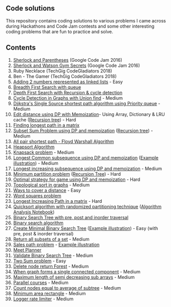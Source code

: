 ## Code solutions

This repository contains coding solutions to various problems I came across during Hackathons and Code Jam contests and some other interesting coding problems that are fun to practice and solve.

## Contents

1. [Sherlock and Parentheses](https://code.google.com/codejam/contest/5254487/dashboard#s=p0) (Google Code Jam 2016)
2. [Sherlock and Watson Gym Secrets](https://code.google.com/codejam/contest/5254487/dashboard#s=p1) (Google Code Jam 2016)
3. Ruby Necklace (TechGig CodeGladiators 2018)
4. Ben - The Gamer (TechGig CodeGladiators 2018)
5. [Adding 2 numbers represented as linked lists](add_two_numbers_linked_list.py) - Easy
6. [Breadth First Search with queue](breadth_first_search.py)
7. [Depth First Search with Recursion & cycle detection](depth_first_search.py)
8. [Cycle Detection in Graphs with Union find](detect_cycle_with_union_find.py) - Medium
9. [Dijkstra's Single Source shortest path algorithm using Priority queue](dijkstras_shortest_path_algorithm.py) - Medium
10. [Edit distance using DP with Memoization](edit_distance.py)- Using Array, Dictionary & LRU cache ([Recursion tree](edit_distance_recursion_tree.png)) - Hard
11. [Finding longest path in a matrix](find_longest_path_in_matrix.py)
12. [Subset Sum Problem using DP and memoization](find_subset_adding_up_to_given_sum.py) ([Recursion tree](subset_sum_problem.png)) - Medium
13. [All pair shortest path - Floyd Warshall Algorithm](floyd_warshall_algorithm.py)
14. [Heapsort Algorithm](heapsort_algo.py)
15. [Knapsack problem](knapsack_problem.py) - Medium
16. [Longest Common subsequence using DP and memoization](longest_common_subsequence.py) ([Example illustration](LCS_example.png)) - Medium
17. [Longest increasing subsequence using DP and memoization](longest_increasing_subsequence.py) - Medium
18. [Minimum partition problem](minimum_partition_problem.py) ([Recursion Tree](min_partition_prob.png)) - Hard
19. [Optimal strategy for game using DP and memoization](optimal_strategy_for_a_game.py) - Hard
20. [Topological sort in graphs](topological_sort.py) - Medium
21. [Ways to cover a distance](ways_to_cover_a_distance.py) - Easy
22. [Word squares problem](word_squares_problem.py)
23. [Longest Increasing Path in a matrix](longest_increasing_path_in_matrix.py) - Hard
24. [Quicksort algorithm with randomized partitioning technique](quicksort.py) ([Algorithm Analysis Notebook](quicksort_algorithm_analysis.ipynb))
25. [Binary Search Tree with pre, post and inorder traversal](binary_search_tree.py)
26. [Binary search algorithm](binary_search.py)
27. [Create Minimal Binary Search Tree](create_minimal_BST.py) ([Example illustration](Minimum_BST.png)) - Easy (with pre, post & inorder traversal)
28. [Return all subsets of a set](find_all_subsets.py) - Medium
29. [Sales path problem](sales_path.py) - [Example illustration](sales_path_problem_example.png)
30. [Meet Planner](meet_planner.py)
31. [Validate Binary Search Tree](validate_binary_search_tree.py) - Medium
32. [Two Sum problem](two_sum.py) - Easy
33. [Delete node return Forest](delete_node_return_forest.py) - Medium
34. [When graph forms a single connected component](when_graph_forms_single_connected_component.py) - Medium
35. [Maximum length of semi decreasing sub arrays](max_length_semi_decreasing_subarray.py) - Medium
36. [Parallel courses](parallel_courses.py) - Medium
37. [Count nodes equal to average of subtree](count_nodes_equal_avg_subtree.py) - Medium
38. [Minimum area rectangle](minimum_area_rectangle.py) - Medium
39. [Logger rate limiter](logger_rate_limiter.py) - Medium
